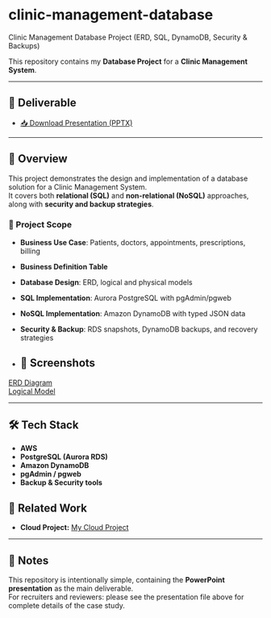 # clinic-management-database

Clinic Management Database Project (ERD, SQL, DynamoDB, Security & Backups)

This repository contains my **Database Project** for a **Clinic Management System**.

---
## 📂 Deliverable
- [📥 Download Presentation (PPTX)](https://github.com/kowshal97/clinic-management-database/raw/main/Clinic_Database.pptx)



---

## 📌 Overview
This project demonstrates the design and implementation of a database solution for a Clinic Management System.  
It covers both **relational (SQL)** and **non-relational (NoSQL)** approaches, along with **security and backup strategies**.

### 🔹 Project Scope
- **Business Use Case**: Patients, doctors, appointments, prescriptions, billing  
- **Business Definition Table**  
- **Database Design**: ERD, logical and physical models  
- **SQL Implementation**: Aurora PostgreSQL with pgAdmin/pgweb  
- **NoSQL Implementation**: Amazon DynamoDB with typed JSON data  
- **Security & Backup**: RDS snapshots, DynamoDB backups, and recovery strategies

- ## 📸 Screenshots

[ERD Diagram](./diagrams/Entity%20Relationship%20model.png)  
[Logical Model](./diagrams/logical%20model.png)

---

## 🛠️ Tech Stack
- **AWS**
- **PostgreSQL (Aurora RDS)**  
- **Amazon DynamoDB**  
- **pgAdmin / pgweb**  
- **Backup & Security tools**

## 🔗 Related Work
- **Cloud Project:** [My Cloud Project](https://github.com/kowshal97/cloud-project-eportfolio)

---

## 🙌 Notes
This repository is intentionally simple, containing the **PowerPoint presentation** as the main deliverable.  
For recruiters and reviewers: please see the presentation file above for complete details of the case study.


